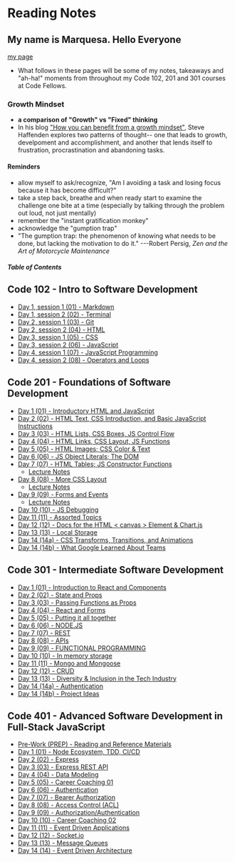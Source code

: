 # Reading Notes

## My name is Marquesa. Hello Everyone

[my page](https://github.com/MarquesaAsmussen)

- What follows in these pages will be some of my notes, takeaways and "ah-ha!" moments from throughout my Code 102, 201 and 301 courses at Code Fellows.

### Growth Mindset

- **a comparison of "Growth" vs "Fixed" thinking**
- In his blog ["How you can benefit from a growth mindset"](https://www.atlassian.com/blog/inside-atlassian/growth-mindset), Steve Haffenden explores two patterns of thought-- one that leads to growth, develpoment and accomplishment, and another that lends itself to frustration, procrastination and abandoning tasks.

#### Reminders

- allow myself to ask/recognize, "Am I avoiding a task and losing focus because it has become difficult?"
- take a step back, breathe and when ready start to examine the challenge one bite at a time (especially by talking through the problem out loud, not just mentally)
- remember the "instant gratification monkey"
- acknowledge the "gumption trap"
- "The gumption trap: the phenomenon of knowing what needs to be done, but lacking the motivation to do it."
  ---Robert Persig, _Zen and the Art of Motorcycle Maintenance_

##### Table of Contents

## Code 102 - Intro to Software Development

- [Day 1, session 1 (01) - Markdown](./reading102/markdown.md)
- [Day 1, session 2 (02) - Terminal](./reading102/terminal.md)
- [Day 2, session 1 (03) - Git](./reading102/git-intro.md)
- [Day 2, session 2 (04) - HTML](./reading102/HTML.md)
- [Day 3, session 1 (05) - CSS](./reading102/CSS.md)
- [Day 3, session 2 (06) - JavaScript](./reading102/javascript-intro.md)
- [Day 4, session 1 (07) - JavaScript Programming](./reading102/javascript-programming.md)
- [Day 4, session 2 (08) - Operators and Loops](./reading102/operators-and-loops.md)

## Code 201 - Foundations of Software Development

- [Day 1 (01) - Introductory HTML and JavaScript](./reading201/class-01.md)
- [Day 2 (02) - HTML Text, CSS Introduction, and Basic JavaScript Instructions](./reading201/class-02.md)
- [Day 3 (03) - HTML Lists, CSS Boxes, JS Control Flow](./reading201/class-03.msd)
- [Day 4 (04) - HTML Links, CSS Layout, JS Functions](./reading201/class-04.md)
- [Day 5 (05) - HTML Images; CSS Color & Text](./reading201/class-05.md)
- [Day 6 (06) - JS Object Literals; The DOM](./reading201/class-06.md)
- [Day 7 (07) - HTML Tables; JS Constructor Functions](./reading201/class-07.md)
  - [Lecture Notes](./reading201/lecture-07.md)
- [Day 8 (08) - More CSS Layout](./reading201/class-08.md)
  - [Lecture Notes](./reading201/lecture-08.md)
- [Day 9 (09) - Forms and Events](./reading201/class-09.md)
  - [Lecture Notes](./reading201/lecture-09.md)
- [Day 10 (10) - JS Debugging](./reading201/class-10.md)
- [Day 11 (11) - Assorted Topics](./reading201/class-11.md)
- [Day 12 (12) - Docs for the HTML < canvas > Element & Chart.js](./reading201/class-12.md)
- [Day 13 (13) - Local Storage](./reading201/class-13.md)
- [Day 14 (14a) - CSS Transforms, Transitions, and Animations](./reading201/class-14a.md)
- [Day 14 (14b) - What Google Learned About Teams](./reading201/class-14b.md)

## Code 301 - Intermediate Software Development

- [Day 1 (01) - Introduction to React and Components](./reading301/301-class-01.md)
- [Day 2 (02) - State and Props](./reading301/301-class-02.md)
- [Day 3 (03) - Passing Functions as Props](./reading301/301-class-03.md)
- [Day 4 (04) - React and Forms](./reading301/301-class-04.md)
- [Day 5 (05) - Putting it all together](./reading301/301-class-05.md)
- [Day 6 (06) - NODE.JS](./reading301/301-class-06.md)
- [Day 7 (07) - REST](./reading301/301-class-07.md)
- [Day 8 (08) - APIs](./reading301/301-class-08.md)
- [Day 9 (09) - FUNCTIONAL PROGRAMMING](./reading301/301-class-09.md)
- [Day 10 (10) - In memory storage](./reading301/301-class-10.md)
- [Day 11 (11) - Mongo and Mongoose](./reading301/301-class-11.md)
- [Day 12 (12) - CRUD](./reading301/301-class-12.md)
- [Day 13 (13) - Diversity & Inclusion in the Tech Industry](./reading301/301-class-13.md)
- [Day 14 (14a) - Authentication](./reading301/301-class-14a.md)
- [Day 14 (14b) - Project Ideas](./reading301/301-class-14b.md)

## Code 401 - Advanced Software Development in Full-Stack JavaScript

- [Pre-Work (PREP) - Reading and Reference Materials](./reading401/401-prework.md)
- [Day 1 (01) - Node Ecosystem, TDD, CI/CD](./reading401/401-class-01.md)
- [Day 2 (02) - Express](./reading401/401-class-02.md)
- [Day 3 (03) - Express REST API](./reading401/401-class-03.md)
- [Day 4 (04) - Data Modeling](./reading401/401-class-04.md)
- [Day 5 (05) - Career Coaching 01](./reading401/401-class-05.md)
- [Day 6 (06) - Authentication](./reading401/401-class-06.md)
- [Day 7 (07) - Bearer Authorization](./reading401/401-class-07.md)
- [Day 8 (08) - Access Control (ACL)](./reading401/401-class-08.md)
- [Day 9 (09) - Authorization/Authentication](./reading401/401-class-09.md)
- [Day 10 (10) - Career Coaching 02](./reading401/401-class-10.md)
- [Day 11 (11) - Event Driven Applications](./reading401/401-class-11.md)
- [Day 12 (12) - Socket.io](./reading401/401-class-12.md)
- [Day 13 (13) - Message Queues](./reading401/401-class-13.md)
- [Day 14 (14) - Event Driven Architecture](./reading401/401-class-14a.md)
